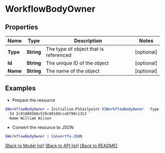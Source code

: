 # WorkflowBodyOwner
## Properties

Name | Type | Description | Notes
------------ | ------------- | ------------- | -------------
**Type** | **String** | The type of object that is referenced | [optional] 
**Id** | **String** | The unique ID of the object | [optional] 
**Name** | **String** | The name of the object | [optional] 

## Examples

- Prepare the resource
```powershell
$WorkflowBodyOwner = Initialize-PSSailpoint.V3WorkflowBodyOwner  -Type IDENTITY `
 -Id 2c91808568c529c60168cca6f90c1313 `
 -Name William Wilson
```

- Convert the resource to JSON
```powershell
$WorkflowBodyOwner | ConvertTo-JSON
```

[[Back to Model list]](../README.md#documentation-for-models) [[Back to API list]](../README.md#documentation-for-api-endpoints) [[Back to README]](../README.md)

